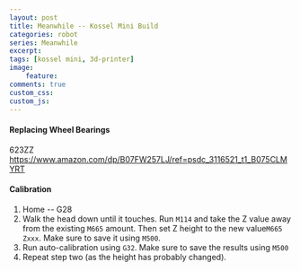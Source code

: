 ```yaml
---
layout: post
title: Meanwhile -- Kossel Mini Build
categories: robot
series: Meanwhile
excerpt:
tags: [kossel mini, 3d-printer]
image: 
    feature: 
comments: true
custom_css:
custom_js: 
---
```


#### Replacing Wheel Bearings

623ZZ
https://www.amazon.com/dp/B07FW257LJ/ref=psdc_3116521_t1_B075CLMYRT


#### Calibration
1. Home -- G28
2. Walk the head down until it touches.  Run `M114` and take the Z value away from the existing `M665` amount.  Then set Z height to the new value`M665 Zxxx`.  Make sure to save it using `M500`.
3. Run auto-calibration using `G32`.  Make sure to save the results using `M500`
4. Repeat step two (as the height has probably changed).